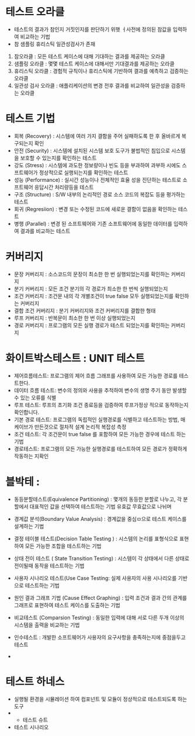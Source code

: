 # 테스트 오라클
- 테스트의 결과가 참인지 거짓인지를 판단하기 위햇 ㅓ사전에 정의된 참값을 입력하여 비교하는 기법
- 참 샘플링 휴리스틱 일관성검사가 존재

1. 참오라클 : 모든 테스트 케이스에 대해 기대하는 결과를 제공하는 오라클
2. 샘플링 오라클 : 몇몇 테스트 케이스에 대해서만 기대결과를 제공하는 오라클
3. 휴리스틱 오라클 : 경험적 규칙이나 휴리스틱에 기반하여 결과를 예측하고 검증하는 오라클
4. 일관성 검사 오라클 : 애플리케이션의 변경 전후 결과를 비교하여 일관성을 검증하는 오라클 



# 테스트 기법 
- 회복 (Recovery) : 시스템에 여러 가지 결함을 주어 실패하도록 한 후 올바르게 복구되는지 확인 
- 안전 (Security) : 시스템에 설치된 시스템 보호 도구가 불법적인 침입으로 시스템을 보호할 수 있는지를 확인하는 테스트
- 강도 (Stress) : 시스템에 과도한 정보량이나 빈도 등을 부과하여 과부하 시에도 스프트웨어가 정상적으로 실행되는지를 확인하는 테스트
- 성능 (Performance) : 실시간 성능이나 전체적인 효율 성을 진단하는 테스트로 소프트웨어 응답시간 처리량등을 테스트 
- 구조 (Structure) : S/W 내부의 논리적인 경로 소스 코드의 복잡도 등을 평가하는 테스트
- 회귀 (Regresiion) : 변경 또는 수정된 코드에 새로운 결함이 없음을 확인하는 테스트
- 병행 (Parallel) : 변경 된 소프트웨어와 기존 소프트웨어에 동일한 데이터를 입력하여 결과를 비교하는 테스트 



# 커버리지 
- 문장 커버리지 : 소스코드의 문장이 최소한 한 번 실행되었는지를 확인하는 커버리지
- 분기 커버리지 : 모든 조건 분기의 각 경로가 최소한 한 번씩 실행되었는지 
- 조건 커버리지 : 조건문 내의 각 개별조건이 true false 모두 실행되었는지를 확인하는 커버리지 
- 결합 조건 커버리지 : 분기 커버리지와 조건 커버리지를 결합한 형태 
- 루프 커버리지 : 반복문이 최소한 한 번 이상 실행되었는지
- 경로 커버리지 : 프로그램의 모든 실행 경로가 테스트 되었는지를 확인하는 커버리지 

# 화이트박스테스트 : UNIT 테스트
- 제어흐름테스트: 프로그램의 제어 흐름 그래프를 사용하여 모든 가능한 경로를 테스트한다.
- 데이터 흐름 테스트: 변수의 정의와 사용을 추적하여 변수의 생명 주기 동안 발생할 수 있는 오류를 식별
- 루프 테스트: 루프의 초기화 조건 종료등을 검증하여 루프가정상 적으로 동작하는지 확인합니다.
- 기본 경로 테스트: 프로그램의 독립적인 실행경로를 식별하고 테스트하는 방법, 매케이브가 만든것으로 절차적 설계 논리적 복잡성 측정 
- 조건 테스트: 각 조건문이 true false 를 포함하여 모든 가능한 경우에 테스트 하는 기법
- 경로테스트: 프로그램의 모든 가능한 실행경로를 테스트하여  모든 경로가 정확하게 작동하는 지확인


# 블박테 : 
- 동등분할테스트(Equivalence Partitioning) : 몇개의 동등한 분할로 나누고, 각 분할에서 대표적인 값을 선택하여 테스트하는 기법 유효값 무효값으로 나뉘며
- 경계값 분석(Boundary Value Analysis) : 경계값을 중심ㅁ으로 테스트 케이스를 설계하는 기법
- 결정 테이블 테스트(Decision Table Testing ) : 시스템의 논리를 표형식으로 표현하여 모든 가능한 조합을 테스트하는 기법
- 상태 전이 테스트 ( State Transition Testing) :  시스템이 각 상태에서 다른 상태로 전이될때 동작을 테스트하는 기법
- 사용자 시나리오 테스트(Use Case Testing: 실제 사용자의 사용 시나리오를 기반으로 테스트하는 기법
- 원인 결과 그래프 기법  (Cause Effect Graphing) : 입력 조건과 결과 간의 관계를 그래프로 표현하여 테스트 케이스를 도출하는 기법 
- 비교테스트 (Comparsion Testing) : 동일한 입력에 대해 서로 다른 두개 이상의 시스템을 출력을 비교하는 기법

 - 인수테스트 : 개발한 소프트웨어가 사용자의 요구사항을 충족하는지에 중점을두고테스트
 - 




# 테스트 하네스 
-  실행될 환경을 시뮬레이션 하여 컴포넌트 및 모듈이 정상적으로 테스트되도록 하는 도구
- - 테스트 슈트 
- 테스트 시나리오 